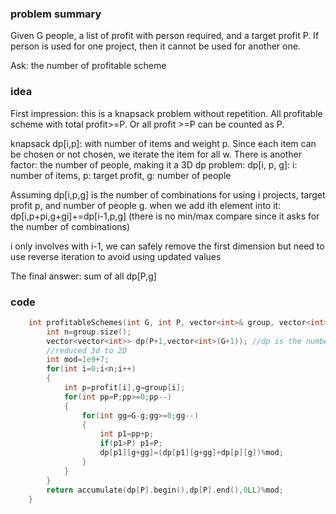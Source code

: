 ### problem summary
Given G people, a list of profit with person required, and a target profit P. If person is used for one project, then it cannot be used for another one.

Ask: the number of profitable scheme

### idea
First impression: this is a knapsack problem without repetition. All profitable scheme with total profit>=P. Or all profit >=P can be counted as P.

knapsack dp[i,p]: with number of items and weight p. Since each item can be chosen or not chosen, we iterate the item for all w.
There is another factor: the number of people, making it a 3D dp problem: 
dp[i, p, g]: i: number of items, p: target profit, g: number of people 

Assuming dp[i,p,g] is the number of combinations for using i projects, target profit p, and number of people g.
when we add ith element into it: dp[i,p+pi,g+gi]+=dp[i-1,p,g] (there is no min/max compare since it asks for the number of combinations)

i only involves with i-1, we can safely remove the first dimension but need to use reverse iteration to avoid using updated values

The final answer:
sum of all dp[P,g] 

### code
```cpp
    int profitableSchemes(int G, int P, vector<int>& group, vector<int>& profit) {
        int n=group.size();
        vector<vector<int>> dp(P+1,vector<int>(G+1)); //dp is the number of combinations with p, g
        //reduced 3d to 2D
        int mod=1e9+7;
        for(int i=0;i<n;i++)
        {
            int p=profit[i],g=group[i];
            for(int pp=P;pp>=0;pp--)
            {
                for(int gg=G-g;gg>=0;gg--)
                {
                    int p1=pp+p;
                    if(p1>P) p1=P;
                    dp[p1][g+gg]=(dp[p1][g+gg]+dp[p][g])%mod;
                }
            }
        }
        return accumulate(dp[P].begin(),dp[P].end(),0LL)%mod;
    }
```



